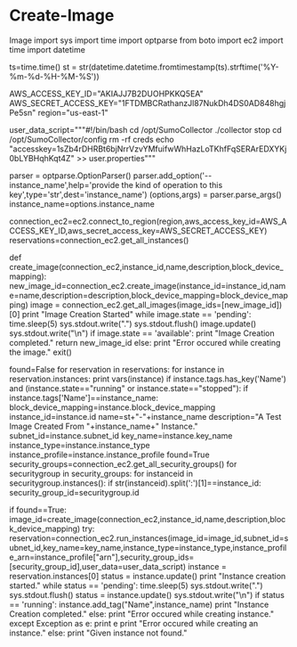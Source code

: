 # Create-Image
Image
import sys
import time
import optparse
from boto import ec2
import time
import datetime

ts=time.time()
st = str(datetime.datetime.fromtimestamp(ts).strftime('%Y-%m-%d-%H-%M-%S'))

AWS_ACCESS_KEY_ID="AKIAJJ7B2DUOHPKKQ5EA"
AWS_SECRET_ACCESS_KEY="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"
region="us-east-1"

user_data_script="""#!/bin/bash
cd /opt/SumoCollector
./collector stop
cd /opt/SumoCollector/config
rm -rf creds
echo "accesskey=1sZb4rDHRBt6bjNrrVzvYMfuifwWhHazLoTKhfFqSERArEDXYKj0bLYBHqhKqt4Z" >> user.properties"""

parser = optparse.OptionParser()
parser.add_option('--instance_name',help='provide the kind of operation to this key',type='str',dest='instance_name')
(options,args) = parser.parse_args()
instance_name=options.instance_name

connection_ec2=ec2.connect_to_region(region,aws_access_key_id=AWS_ACCESS_KEY_ID,aws_secret_access_key=AWS_SECRET_ACCESS_KEY)
reservations=connection_ec2.get_all_instances()

def create_image(connection_ec2,instance_id,name,description,block_device_mapping):
  new_image_id=connection_ec2.create_image(instance_id=instance_id,name=name,description=description,block_device_mapping=block_device_mapping)
  image = connection_ec2.get_all_images(image_ids=[new_image_id])[0]
  print "Image Creation Started"
  while image.state == 'pending':
    time.sleep(5)
    sys.stdout.write(".")
    sys.stdout.flush()
    image.update()
  sys.stdout.write("\n")
  if image.state == 'available':
    print "Image Creation completed."
    return new_image_id
  else:
    print "Error occured while creating the image."
    exit()

found=False
for reservation in reservations:
  for instance in reservation.instances:
    print vars(instance)
    if instance.tags.has_key('Name') and (instance.state=="running" or instance.state=="stopped"):
      if instance.tags['Name']==instance_name:
        block_device_mapping=instance.block_device_mapping
        instance_id=instance.id
        name=st+"-"+instance_name
        description="A Test Image Created From "+instance_name+" Instance."
        subnet_id=instance.subnet_id
        key_name=instance.key_name
        instance_type=instance.instance_type
        instance_profile=instance.instance_profile
        found=True
        security_groups=connection_ec2.get_all_security_groups()
        for securitygroup in security_groups:
          for instanceid in securitygroup.instances():
            if str(instanceid).split(':')[1]==instance_id:
              security_group_id=securitygroup.id

if found==True:
  image_id=create_image(connection_ec2,instance_id,name,description,block_device_mapping)
  try:
    reservation=connection_ec2.run_instances(image_id=image_id,subnet_id=subnet_id,key_name=key_name,instance_type=instance_type,instance_profile_arn=instance_profile["arn"],security_group_ids=[security_group_id],user_data=user_data_script)
    instance = reservation.instances[0]
    status = instance.update()
    print "Instance creation started."
    while status == 'pending':
      time.sleep(5)
      sys.stdout.write(".")
      sys.stdout.flush()
      status = instance.update()
    sys.stdout.write("\n")
    if status == 'running':
      instance.add_tag("Name",instance_name)
      print "Instance Creation completed."
    else:
      print "Error occured while creating instance."
  except Exception as e:
    print e
    print "Error occured while creating an instance."
else:
  print "Given instance not found."

